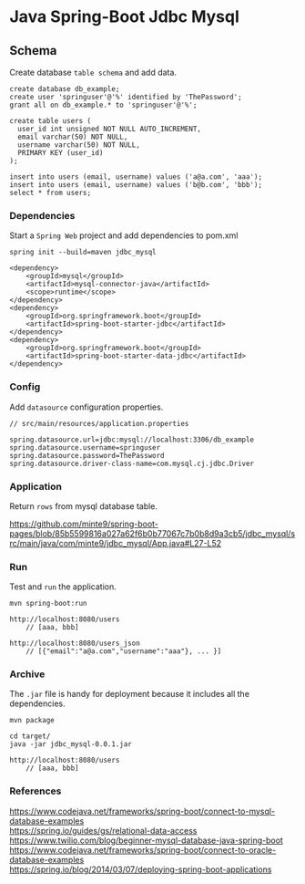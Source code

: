# Java Spring-Boot Jdbc Mysql

## Schema

Create database `table schema` and add data.

~~~
create database db_example;
create user 'springuser'@'%' identified by 'ThePassword';
grant all on db_example.* to 'springuser'@'%';

create table users (
  user_id int unsigned NOT NULL AUTO_INCREMENT,
  email varchar(50) NOT NULL,
  username varchar(50) NOT NULL,
  PRIMARY KEY (user_id)
);

insert into users (email, username) values ('a@a.com', 'aaa');
insert into users (email, username) values ('b@b.com', 'bbb');
select * from users;
~~~

### Dependencies

Start a `Spring Web` project and add dependencies to pom.xml

~~~
spring init --build=maven jdbc_mysql
~~~
~~~
<dependency>
	<groupId>mysql</groupId>
	<artifactId>mysql-connector-java</artifactId>
	<scope>runtime</scope>
</dependency>
<dependency>
	<groupId>org.springframework.boot</groupId>
	<artifactId>spring-boot-starter-jdbc</artifactId>
</dependency>
<dependency>
	<groupId>org.springframework.boot</groupId>
	<artifactId>spring-boot-starter-data-jdbc</artifactId>
</dependency>
~~~

### Config

Add `datasource` configuration properties.

~~~
// src/main/resources/application.properties

spring.datasource.url=jdbc:mysql://localhost:3306/db_example
spring.datasource.username=springuser
spring.datasource.password=ThePassword
spring.datasource.driver-class-name=com.mysql.cj.jdbc.Driver
~~~

### Application

Return `rows` from mysql database table.

https://github.com/minte9/spring-boot-pages/blob/85b5599816a027a62f6b0b77067c7b0b8d9a3cb5/jdbc_mysql/src/main/java/com/minte9/jdbc_mysql/App.java#L27-L52

### Run

Test and `run` the application.

~~~
mvn spring-boot:run

http://localhost:8080/users
    // [aaa, bbb]

http://localhost:8080/users_json
    // [{"email":"a@a.com","username":"aaa"}, ... }]
~~~

### Archive

The `.jar` file is handy for deployment because it includes all the dependencies.

~~~
mvn package

cd target/
java -jar jdbc_mysql-0.0.1.jar 

http://localhost:8080/users
    // [aaa, bbb]
~~~


### References

https://www.codejava.net/frameworks/spring-boot/connect-to-mysql-database-examples  
https://spring.io/guides/gs/relational-data-access  
https://www.twilio.com/blog/beginner-mysql-database-java-spring-boot  
https://www.codejava.net/frameworks/spring-boot/connect-to-oracle-database-examples  
https://spring.io/blog/2014/03/07/deploying-spring-boot-applications  

